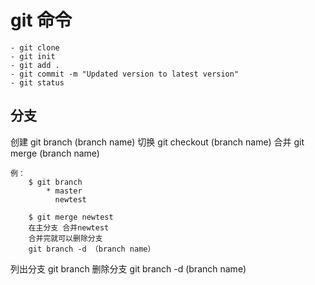 # git 命令
    - git clone 
    - git init
    - git add . 
    - git commit -m "Updated version to latest version"
    - git status 
## 分支
创建
    git branch (branch name)
切换
    git checkout (branch name)
合并
    git merge (branch name)
    
    例：    
        $ git branch
            * master
              newtest

        $ git merge newtest
        在主分支 合并newtest
        合并完就可以删除分支
        git branch -d （branch name）


列出分支
    git branch
删除分支
    git branch -d (branch name)
